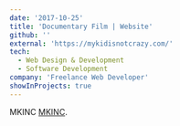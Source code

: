 ```yaml
---
date: '2017-10-25'
title: 'Documentary Film | Website'
github: ''
external: 'https://mykidisnotcrazy.com/'
tech:
  - Web Design & Development
  - Software Development
company: 'Freelance Web Developer'
showInProjects: true
---
```


MKINC [MKINC](https://mykidisnotcrazy.com/).
